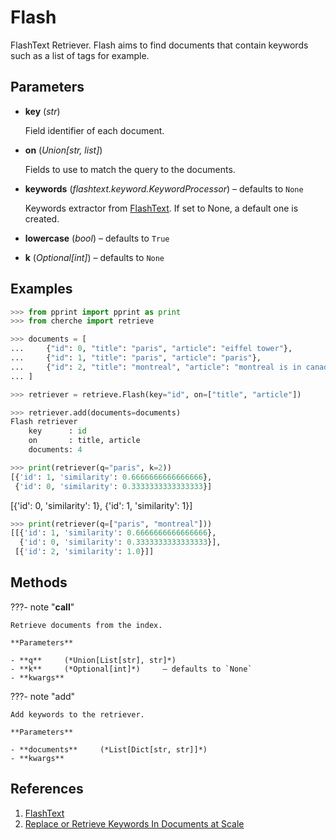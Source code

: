 # Flash

FlashText Retriever. Flash aims to find documents that contain keywords such as a list of tags for example.



## Parameters

- **key** (*str*)

    Field identifier of each document.

- **on** (*Union[str, list]*)

    Fields to use to match the query to the documents.

- **keywords** (*flashtext.keyword.KeywordProcessor*) – defaults to `None`

    Keywords extractor from [FlashText](https://github.com/vi3k6i5/flashtext). If set to None, a default one is created.

- **lowercase** (*bool*) – defaults to `True`

- **k** (*Optional[int]*) – defaults to `None`



## Examples

```python
>>> from pprint import pprint as print
>>> from cherche import retrieve

>>> documents = [
...     {"id": 0, "title": "paris", "article": "eiffel tower"},
...     {"id": 1, "title": "paris", "article": "paris"},
...     {"id": 2, "title": "montreal", "article": "montreal is in canada"},
... ]

>>> retriever = retrieve.Flash(key="id", on=["title", "article"])

>>> retriever.add(documents=documents)
Flash retriever
    key      : id
    on       : title, article
    documents: 4

>>> print(retriever(q="paris", k=2))
[{'id': 1, 'similarity': 0.6666666666666666},
 {'id': 0, 'similarity': 0.3333333333333333}]

```

[{'id': 0, 'similarity': 1}, {'id': 1, 'similarity': 1}]

```python
>>> print(retriever(q=["paris", "montreal"]))
[[{'id': 1, 'similarity': 0.6666666666666666},
  {'id': 0, 'similarity': 0.3333333333333333}],
 [{'id': 2, 'similarity': 1.0}]]
```

## Methods

???- note "__call__"

    Retrieve documents from the index.

    **Parameters**

    - **q**     (*Union[List[str], str]*)    
    - **k**     (*Optional[int]*)     – defaults to `None`    
    - **kwargs**    
    
???- note "add"

    Add keywords to the retriever.

    **Parameters**

    - **documents**     (*List[Dict[str, str]]*)    
    - **kwargs**    
    
## References

1. [FlashText](https://github.com/vi3k6i5/flashtext)
2. [Replace or Retrieve Keywords In Documents at Scale](https://arxiv.org/abs/1711.00046)

